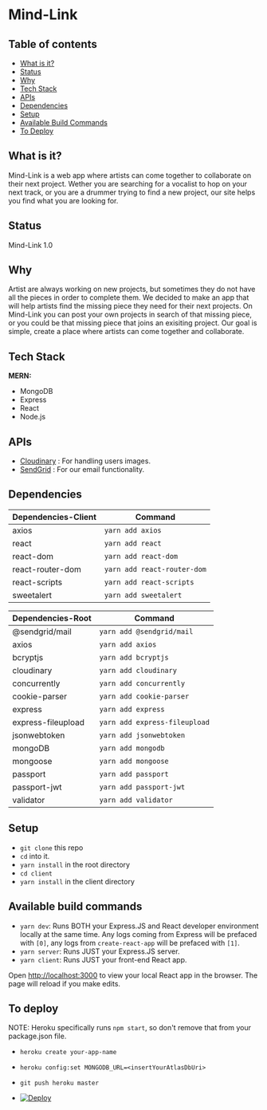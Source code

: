 # Mind-Link

## Table of contents
* [What is it?](#what-is-it)
* [Status](#status)
* [Why](#why)
* [Tech Stack](#tech-stack)
* [APIs](#apis)
* [Dependencies](#dependencies)
* [Setup](#setup)
* [Available Build Commands](#available-build-commands)
* [To Deploy](#to-deploy)

## What is it?

Mind-Link is a web app where artists can come together to collaborate on their next project. Wether you are searching for a vocalist to hop on your next track, or you are a drummer trying to find a new project, our site helps you find what you are looking for.

## Status

Mind-Link 1.0

## Why

Artist are always working on new projects, but sometimes they do not have all the pieces in order to complete them. We decided to make an app that will help artists find the missing piece they need for their next projects. On Mind-Link you can post your own projects in search of that missing piece, or you could be that missing piece that joins an exisiting project. Our goal is simple, create a place where artists can come together and collaborate.

## Tech Stack

<b>MERN:</b>
- MongoDB
- Express
- React
- Node.js

## APIs

- [Cloudinary](https://cloudinary.com/) : For handling users images.
- [SendGrid](https://sendgrid.com/) : For our email functionality.

## Dependencies

| Dependencies-Client | Command                |
| --------------- | -------------------------- |
| axios           | `yarn add axios`           |
| react           | `yarn add react`           |
| react-dom       | `yarn add react-dom`       |
| react-router-dom| `yarn add react-router-dom`|
| react-scripts   | `yarn add react-scripts`   |
| sweetalert      | `yarn add sweetalert`      |

| Dependencies-Root | Command                  |
| --------------- | -------------------------- |
| @sendgrid/mail  | `yarn add @sendgrid/mail`  |
| axios           | `yarn add axios`           |
| bcryptjs        | `yarn add bcryptjs`        |
| cloudinary      | `yarn add cloudinary`      |
| concurrently    | `yarn add concurrently`    |
| cookie-parser   | `yarn add cookie-parser`   |
| express         | `yarn add express`         |
| express-fileupload | `yarn add express-fileupload` |
| jsonwebtoken    | `yarn add jsonwebtoken`    |
| mongoDB         | `yarn add mongodb`         |
| mongoose        | `yarn add mongoose`        |
| passport        | `yarn add passport`        |
| passport-jwt    | `yarn add passport-jwt`    |
| validator       | `yarn add validator`       |


## Setup

- `git clone` this repo
- `cd` into it.
- `yarn install` in the root directory
- `cd client`
- `yarn install` in the client directory

## Available build commands

- `yarn dev`: Runs BOTH your Express.JS and React developer environment locally at the same time. Any logs coming from Express will be prefaced with `[0]`, any logs from `create-react-app` will be prefaced with `[1]`.
- `yarn server`: Runs JUST your Express.JS server.
- `yarn client`: Runs JUST your front-end React app.

Open [http://localhost:3000](http://localhost:3000) to view your local React app in the browser. The page will reload if you make edits.

## To deploy

NOTE: Heroku specifically runs `npm start`, so don't remove that from your package.json file.

- `heroku create your-app-name`
- `heroku config:set MONGODB_URL=<insertYourAtlasDbUri>`
- `git push heroku master`

- [![Deploy](https://www.herokucdn.com/deploy/button.svg)](https://farah-mindlink-api.herokuapp.com/)



